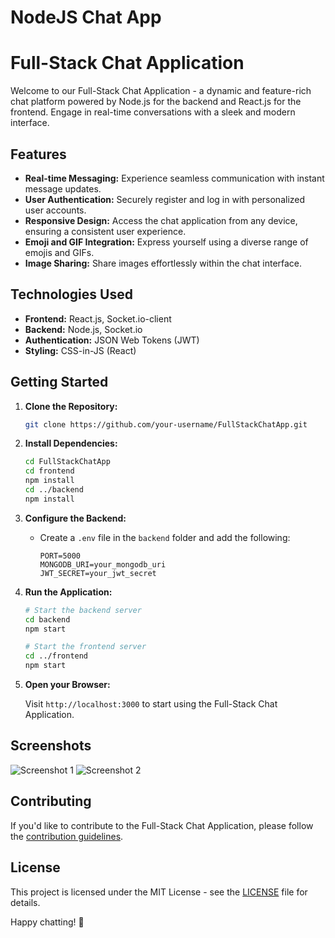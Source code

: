 # NodeJS Chat App
 
# Full-Stack Chat Application

Welcome to our Full-Stack Chat Application - a dynamic and feature-rich chat platform powered by Node.js for the backend and React.js for the frontend. Engage in real-time conversations with a sleek and modern interface.

## Features

- **Real-time Messaging:** Experience seamless communication with instant message updates.
- **User Authentication:** Securely register and log in with personalized user accounts.
- **Responsive Design:** Access the chat application from any device, ensuring a consistent user experience.
- **Emoji and GIF Integration:** Express yourself using a diverse range of emojis and GIFs.
- **Image Sharing:** Share images effortlessly within the chat interface.

## Technologies Used

- **Frontend:** React.js, Socket.io-client
- **Backend:** Node.js, Socket.io
- **Authentication:** JSON Web Tokens (JWT)
- **Styling:** CSS-in-JS (React)

## Getting Started

1. **Clone the Repository:**

   ```bash
   git clone https://github.com/your-username/FullStackChatApp.git
   ```

2. **Install Dependencies:**

   ```bash
   cd FullStackChatApp
   cd frontend
   npm install
   cd ../backend
   npm install
   ```

3. **Configure the Backend:**

   - Create a `.env` file in the `backend` folder and add the following:

     ```env
     PORT=5000
     MONGODB_URI=your_mongodb_uri
     JWT_SECRET=your_jwt_secret
     ```

4. **Run the Application:**

   ```bash
   # Start the backend server
   cd backend
   npm start

   # Start the frontend server
   cd ../frontend
   npm start
   ```

5. **Open your Browser:**

   Visit `http://localhost:3000` to start using the Full-Stack Chat Application.

## Screenshots

![Screenshot 1](screenshots/screenshot1.png)
![Screenshot 2](screenshots/screenshot2.png)

## Contributing

If you'd like to contribute to the Full-Stack Chat Application, please follow the [contribution guidelines](CONTRIBUTING.md).

## License

This project is licensed under the MIT License - see the [LICENSE](LICENSE) file for details.

Happy chatting! 🚀